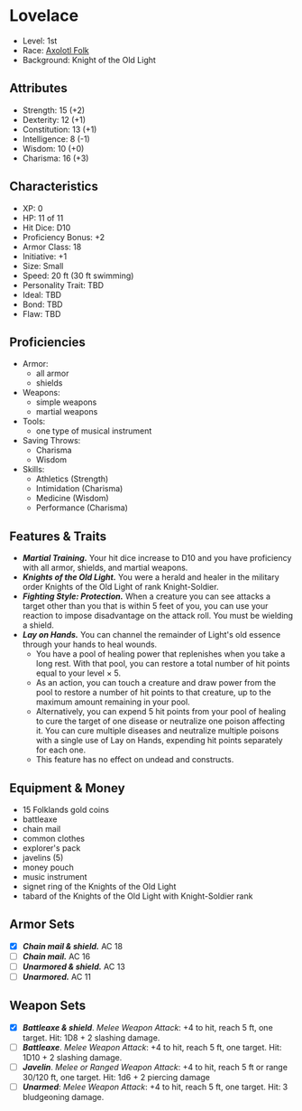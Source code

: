 # Lovelace
- Level: 1st
- Race: [Axolotl Folk](/rules/races/axolotl-folk.md)
- Background: Knight of the Old Light

## Attributes
- Strength: 15 (+2)
- Dexterity: 12 (+1)
- Constitution: 13 (+1)
- Intelligence: 8 (-1)
- Wisdom: 10 (+0)
- Charisma: 16 (+3)

## Characteristics
- XP: 0
- HP: 11 of 11
- Hit Dice: D10
- Proficiency Bonus: +2
- Armor Class: 18
- Initiative: +1
- Size: Small
- Speed: 20 ft (30 ft swimming)
- Personality Trait: TBD
- Ideal: TBD
- Bond: TBD
- Flaw: TBD

## Proficiencies
- Armor: 
  - all armor
  - shields
- Weapons:
  - simple weapons
  - martial weapons
- Tools:
    - one type of musical instrument
- Saving Throws:
  - Charisma
  - Wisdom
- Skills:
  - Athletics (Strength)
  - Intimidation (Charisma)
  - Medicine (Wisdom)
  - Performance (Charisma)

## Features & Traits
- _**Martial Training.**_ Your hit dice increase to D10 and you  have proficiency with all armor, shields, and martial weapons.
- _**Knights of the Old Light.**_ You were a herald and healer in the military order Knights of the Old Light of rank Knight-Soldier.
- _**Fighting Style: Protection.**_ When a creature you can see attacks a target other than you that is within 5 feet of you, you can use your reaction to impose disadvantage on the attack roll. You must be wielding a shield.
- _**Lay on Hands.**_ You can channel the remainder of Light's old essence through your hands to heal wounds.
  - You have a pool of healing power that replenishes when you take a long rest. With that pool, you can restore a total number of hit points equal to your level × 5.
  - As an action, you can touch a creature and draw power from the pool to restore a number of hit points to that creature, up to the maximum amount remaining in your pool.
  - Alternatively, you can expend 5 hit points from your pool of healing to cure the target of one disease or neutralize one poison affecting it. You can cure multiple diseases and neutralize multiple poisons with a single use of Lay on Hands, expending hit points separately for each one.
  - This feature has no effect on undead and constructs.

## Equipment & Money
- 15 Folklands gold coins
- battleaxe
- chain mail
- common clothes
- explorer's pack
- javelins (5)
- money pouch
- music instrument
- signet ring of the Knights of the Old Light
- tabard of the Knights of the Old Light with Knight-Soldier rank


## Armor Sets
- [x] _**Chain mail & shield.**_ AC 18
- [ ] _**Chain mail.**_ AC 16
- [ ] _**Unarmored & shield.**_ AC 13
- [ ] _**Unarmored.**_ AC 11

## Weapon Sets
- [x] _**Battleaxe & shield**_. _Melee Weapon Attack_: +4 to hit, reach 5 ft, one target. Hit: 1D8 + 2 slashing damage.
- [ ] _**Battleaxe**_. _Melee Weapon Attack_: +4 to hit, reach 5 ft, one target. Hit: 1D10 + 2 slashing damage.
- [ ] _**Javelin**_. _Melee or Ranged Weapon Attack_: +4 to hit, reach 5 ft or range 30/120 ft, one target. Hit: 1d6 + 2 piercing damage
- [ ] _**Unarmed**_: _Melee Weapon Attack_: +4 to hit, reach 5 ft, one target. Hit: 3 bludgeoning damage.
